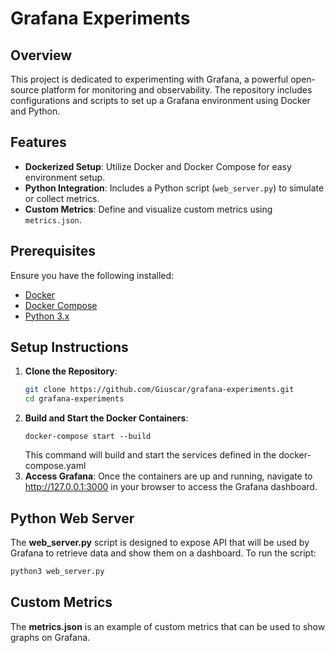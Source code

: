 # Grafana Experiments

## Overview

This project is dedicated to experimenting with Grafana, a powerful open-source platform for monitoring and observability. The repository includes configurations and scripts to set up a Grafana environment using Docker and Python.

## Features

- **Dockerized Setup**: Utilize Docker and Docker Compose for easy environment setup.
- **Python Integration**: Includes a Python script (`web_server.py`) to simulate or collect metrics.
- **Custom Metrics**: Define and visualize custom metrics using `metrics.json`.

## Prerequisites

Ensure you have the following installed:

- [Docker](https://www.docker.com/get-started)
- [Docker Compose](https://docs.docker.com/compose/install/)
- [Python 3.x](https://www.python.org/downloads/)

## Setup Instructions

1. **Clone the Repository**:
   ```bash
   git clone https://github.com/Giuscar/grafana-experiments.git
   cd grafana-experiments

2. **Build and Start the Docker Containers**:
    ```docker
   docker-compose start --build
    ```
    This command will build and start the services defined in the docker-compose.yaml
3. **Access Grafana**: Once the containers are up and running, navigate to http://127.0.0.1:3000 in your browser to access the Grafana dashboard. 

## Python Web Server
The **web_server.py** script is designed to expose API that will be used by Grafana to retrieve data and show them on a dashboard. To run the script: 
```bash
python3 web_server.py
```

## Custom Metrics
The **metrics.json** is an example of custom metrics that can be used to show graphs on Grafana.